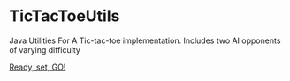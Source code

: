 # TicTacToeUtils
Java Utilities For A Tic-tac-toe implementation. Includes two AI opponents of varying difficulty

[Ready, set, GO!](#tictactoeutils)
